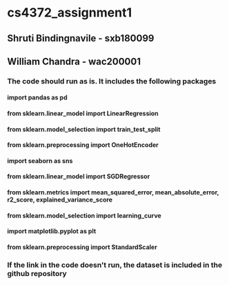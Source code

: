 # cs4372_assignment1

## Shruti Bindingnavile - sxb180099
## William Chandra - wac200001

### The code should run as is. It includes the following packages

#### import pandas as pd
#### from sklearn.linear_model import LinearRegression
#### from sklearn.model_selection import train_test_split
#### from sklearn.preprocessing import OneHotEncoder
#### import seaborn as sns
#### from sklearn.linear_model import SGDRegressor
#### from sklearn.metrics import mean_squared_error, mean_absolute_error, r2_score, explained_variance_score
#### from sklearn.model_selection import learning_curve
#### import matplotlib.pyplot as plt
#### from sklearn.preprocessing import StandardScaler

### If the link in the code doesn't run, the dataset is included in the github repository
